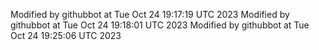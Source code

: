 Modified by githubbot at Tue Oct 24 19:17:19 UTC 2023
Modified by githubbot at Tue Oct 24 19:18:01 UTC 2023
Modified by githubbot at Tue Oct 24 19:25:06 UTC 2023
